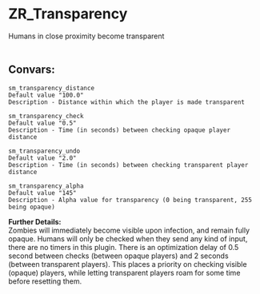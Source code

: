 # ZR_Transparency
Humans in close proximity become transparent <br>
<br>
## Convars:
```
sm_transparency_distance
Default value "100.0"
Description - Distance within which the player is made transparent
```
```
sm_transparency_check
Default value "0.5"
Description - Time (in seconds) between checking opaque player distance
```
```
sm_transparency_undo
Default value "2.0"
Description - Time (in seconds) between checking transparent player distance
```
```
sm_transparency_alpha
Default value "145"
Description - Alpha value for transparency (0 being transparent, 255 being opaque)
```
**Further Details:** <br>
Zombies will immediately become visible upon infection, and remain fully opaque. Humans will only be checked when they send any kind of input, there are no timers in this plugin. There is an optimization delay of 0.5 second between checks (between opaque players) and 2 seconds (between transparent players). This places a priority on checking visible (opaque) players, while letting transparent players roam for some time before resetting them.
